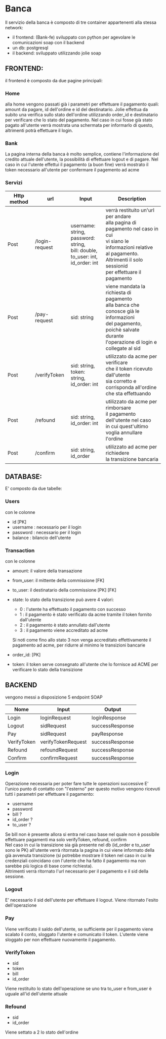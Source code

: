# Banca

Il servizio della banca è composto di tre container appartenenti alla stessa network:
- il frontend: (Bank-fe) sviluppato con python per agevolare le comunicazioni soap con il backend
- un db:  postgresql
- il backend:  sviluppato utilizzando jolie soap

## FRONTEND:
il frontend è composto da due pagine principali:
### Home
alla home vengono passati già i parametri per effettuare il pagamento quali: amount da pagare, id dell'ordine e id del destinatario.
Jolie effettua da subito una verifica sullo stato dell'ordine utilizzando order_id e destinatario per verificare che lo stato del pagamento.
Nel caso in cui fosse già stato pagato all'utente verrà mostrata una schermata per informarlo di questo, altrimenti potrà effettuare il login.

### Bank
La pagina interna della banca è molto semplice, contiene l'informazione del credito attuale dell'utente, la possibilità di effettuare logout e di pagare.
Nel caso in cui l'utente effettui il pagamento (a buon fine) verrà mostrato il token necessario all'utente per confermare il pagemento ad acme

### Servizi
| Http method | url            | Input                                                                                          | Description                                                                                                                                                                                  |
|-------------|----------------|------------------------------------------------------------------------------------------------|----------------------------------------------------------------------------------------------------------------------------------------------------------------------------------------------|
| Post        | /login-request | username: string, <br/>password: string,<br/>bill: double,<br/>to_user: int,<br/>id_order: int | verrà restituito un'url per andare<br/>alla pagina di pagamento nel caso in cui<br/>vi siano le informazioni relative<br/>al pagamento. Altrimenti il solo sessionid<br/>per effettuare il pagamento |
| Post        | /pay-request   | sid: string                                                                                    | viene mandata la richiesta di pagamento<br/> alla banca che conosce già le informazioni<br/> del pagamento, poichè salvate durante<br/> l'operazione di login e collegate al sid             |
| Post        | /verifyToken   | sid: string,<br/>token: string,<br/>id_order: int                                              | utilizzato da acme per verificare<br/> che il token ricevuto dall'utente<br/> sia corretto e corrisponda all'ordine<br/> che sta effettuando                                                 |
| Post        | /refound              | sid: string,<br/>id_order: int                                                                 | utilizzato da acme per rimborsare<br/> il pagamento dell'utente nel caso<br/> in cui quest'ultimo voglia annullare l'ordine                                                                  |
| Post        |/confirm| sid: string, <br/>id_order                                                                     | utilizzato ad acme per richiedere <br/>la transizione bancaria                                                                                                                                    |

## DATABASE:
E' composto da due tabelle:

### Users
con le colonne
- id [PK]
- username : necessario per il login
- password : necessario per il login
- balance : bilancio dell'utente

### Transaction
con le colonne
- amount: il valore della transazione
- from_user: il mittente della commissione [FK]
- to_user: il destinatario della commissione [PK] [FK]
- state: lo stato della transizione può avere 4 valori:
  - 0 : l'utente ha effettuato il pagamento con successo
  - 1 : il pagamento è stato verificato da acme tramite il token fornito dall'utente
  - 2 : il pagamento è stato annullato dall'utente
  - 3 : il pagamento viene accreditato ad acme 
  
  Si noti come fino allo stato 3 non venga accreditato effettivamente il pagamento ad acme, per ridurre al minimo le transizioni bancarie
- order_id: [PK] 
- token: il token serve consegnato all'utente che lo fornisce ad ACME per verificare lo stato della transizione

## BACKEND
vengono messi a disposizione 5 endpoint SOAP

| Nome        | Input              | Output          |
|-------------|--------------------|-----------------|
| Login       | loginRequest       | loginResponse   |
| Logout      | sidRequest         | successResponse |
| Pay         | sidRequest         | payResponse     |
| VerifyToken | verifyTokenRequest | successResponse |
| Refound     | refoundRequest     | successResponse |
| Confirm     | confirmRequest     | successResponse |

### Login
Operazione necessaria per poter fare tutte le operazioni successive
E' l'unico punto di contatto con "l'esterno" per questo motivo vengono ricevuti tutti i parametri per effettuare il pagamento:
- username
- password
- bill ?
- id_order ? 
- to_user ?

Se bill non è presente allora si entra nel caso base nel quale non è possibile effettuare pagamenti ma solo verifyToken, refound, confirm\
Nel caso in cui la transizione sia già presente nel db (id_order e to_user sono le PK) all'utente verrà ritornata la pagina in cui viene informato della già avvenuta transizione (si potrebbe mostrare il token nel caso in cui le credenziali coincidano con l'utente che ha fatto il pagamento ma non sarebbe più logica di base come richiesta).\
Altrimenti verrà ritornato l'url necessario per il pagamento e il sid della sessione.

### Logout
E' necessario il sid dell'utente per effettuare il logout. Viene ritornato l'esito dell'operazione

### Pay
Viene verificato il saldo dell'utente, se sufficiente per il pagamento viene scalato il conto, sloggato l'utente e comunicato il token.
L'utente viene sloggato per non effettuare nuovamente il pagamento.

### VerifyToken
- sid
- token
- bill
- id_order

Viene restituito lo stato dell'operazione se uno tra to_user e from_user è uguale all'id dell'utente attuale

### Refound
- sid
- id_order

Viene settato a 2 lo stato dell'ordine
